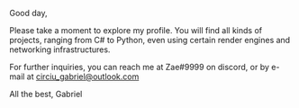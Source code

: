 Good day,

Please take a moment to explore my profile.
You will find all kinds of projects, ranging from C# to Python, even using certain render engines and networking infrastructures.

For further inquiries, you can reach me at Zae#9999 on discord, or by e-mail at circiu_gabriel@outlook.com

All the best,
Gabriel

<!---
GabrielCirciu/GabrielCirciu is a ✨ special ✨ repository because its `README.md` (this file) appears on your GitHub profile.
You can click the Preview link to take a look at your changes.
--->
